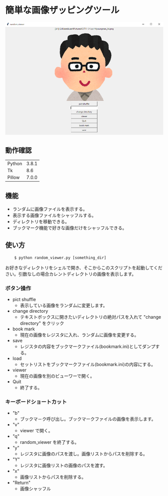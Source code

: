 # 簡単な画像ザッピングツール

![img.PNG](img.PNG)

## 動作確認

|      |     |
|------|-----|
|Python|3.8.1|
|Tk    |8.6  |
|Pillow|7.0.0|

## 機能

 - ランダムに画像ファイルを表示する。
 - 表示する画像ファイルをシャッフルする。
 - ディレクトリを移動できる。
 - ブックマーク機能で好きな画像だけをシャッフルできる。

## 使い方

        $ python random_viewer.py [something_dir]

お好きなディレクトリをシェルで開き、そこからこのスクリプトを起動してください。引数なしの場合カレントディレクトリの画像を表示します。

### ボタン操作

- pict shuffle
    - 表示している画像をランダムに変更します。
- change directory
    - テキストボックスに開きたいディレクトリの絶対パスを入れて "change directory" をクリック
- book mark
    - 現在の画像をレジスタに入れ、ランダムに画像を変更する。
- save
    - レジスタの内容をブックマークファイル(bookmark.ini)としてダンプする。
- load
    - セットリストをブックマークファイル(bookmark.ini)の内容にする。
- viewer
    - 現在の画像を別のビューワーで開く。
- Quit
    - 終了する。

### キーボードショートカット

- "b"
    - ブックマ－ク呼び出し。ブックマークファイルの画像を表示します。
- "v"
    - viewer で開く。
- "q"
    - random_viewer を終了する。
- "y"
    - レジスタに画像のパスを渡し。画像リストからパスを削除する。
- "Y"
    - レジスタに画像リストの画像のパスを渡す。
- "x"
    - 画像リストからパスを削除する。
- "Return"
    - 画像シャッフル


